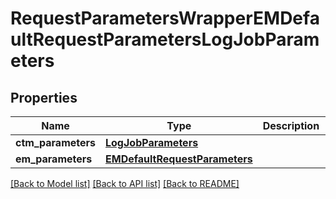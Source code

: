 # RequestParametersWrapperEMDefaultRequestParametersLogJobParameters

## Properties
Name | Type | Description | Notes
------------ | ------------- | ------------- | -------------
**ctm_parameters** | [**LogJobParameters**](LogJobParameters.md) |  | [optional] 
**em_parameters** | [**EMDefaultRequestParameters**](EMDefaultRequestParameters.md) |  | [optional] 

[[Back to Model list]](../README.md#documentation-for-models) [[Back to API list]](../README.md#documentation-for-api-endpoints) [[Back to README]](../README.md)


